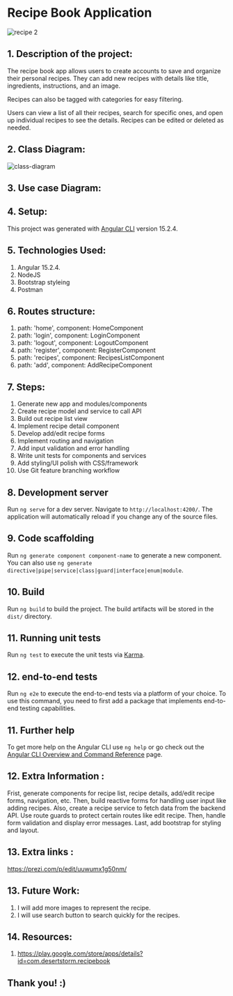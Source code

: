 # Recipe Book Application 

![recipe 2](https://github.com/amalg20/Final-Java-Angular-9w-GitHub-repo/assets/145042005/65d4e1d2-06f7-4bfb-ab1e-dc9575bc455e)



## 1. Description of the project:

The recipe book app allows users to create accounts to save and organize their personal recipes. They can add new recipes with details like title, ingredients, instructions, and an image. 

Recipes can also be tagged with categories for easy filtering. 

Users can view a list of all their recipes, search for specific ones, and open up individual recipes to see the details. Recipes can be edited or deleted as needed.


## 2. Class Diagram:

![class-diagram](https://github.com/amalg20/Final-Java-Angular-9w-GitHub-repo/assets/145042005/0b4fc020-a7b8-40e4-b3ad-dc1c911ddbda)

## 3. Use case Diagram:


## 4. Setup:

This project was generated with [Angular CLI](https://github.com/angular/angular-cli) version 15.2.4. 


## 5. Technologies Used:

1. Angular 15.2.4.
2. NodeJS
3. Bootstrap styleing
4. Postman


## 6. Routes structure:

1. path: 'home', component: HomeComponent 
2. path: 'login', component: LoginComponent 
3. path: 'logout', component: LogoutComponent 
4. path: 'register', component: RegisterComponent
5. path: 'recipes', component: RecipesListComponent 
6. path: 'add', component: AddRecipeComponent 


## 7. Steps:

1) Generate new app and modules/components
2) Create recipe model and service to call API
3) Build out recipe list view
4) Implement recipe detail component
5) Develop add/edit recipe forms
6) Implement routing and navigation
7) Add input validation and error handling
8) Write unit tests for components and services
9) Add styling/UI polish with CSS/framework
10) Use Git feature branching workflow


## 8. Development server

Run `ng serve` for a dev server. Navigate to `http://localhost:4200/`. The application will automatically reload if you change any of the source files.

## 9. Code scaffolding

Run `ng generate component component-name` to generate a new component. You can also use `ng generate directive|pipe|service|class|guard|interface|enum|module`.

## 10. Build

Run `ng build` to build the project. The build artifacts will be stored in the `dist/` directory.

## 11. Running unit tests

Run `ng test` to execute the unit tests via [Karma](https://karma-runner.github.io).

## 12.  end-to-end tests

Run `ng e2e` to execute the end-to-end tests via a platform of your choice. To use this command, you need to first add a package that implements end-to-end testing capabilities.

## 11. Further help

To get more help on the Angular CLI use `ng help` or go check out the [Angular CLI Overview and Command Reference](https://angular.io/cli) page.


## 12. Extra Information :

Frist, generate components for recipe list, recipe details, add/edit recipe forms, navigation, etc. Then, build reactive forms for handling user input like adding recipes. Also, create a recipe service to fetch data from the backend API. Use route guards to protect certain routes like edit recipe. Then, handle form validation and display error messages. Last, add bootstrap for styling and layout.


## 13. Extra links : 

https://prezi.com/p/edit/uuwumx1g50nm/

## 13. Future Work:

1. I will add more images to represent the recipe.
2. I will use search button to search quickly for the recipes.


## 14. Resources:

1. https://play.google.com/store/apps/details?id=com.desertstorm.recipebook


## Thank you! :)

